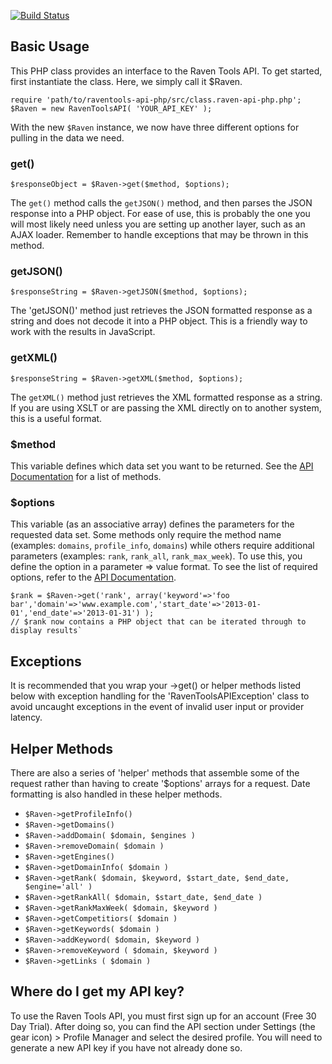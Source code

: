 [![Build Status](https://api.travis-ci.org/stephenyeargin/raventools-api-php.png)](https://travis-ci.org/stephenyeargin/raventools-api-php)

## Basic Usage

This PHP class provides an interface to the Raven Tools API. To get started, first instantiate the class. Here, we simply call it $Raven.

    require 'path/to/raventools-api-php/src/class.raven-api-php.php';
    $Raven = new RavenToolsAPI( 'YOUR_API_KEY' );

With the new `$Raven` instance, we now have three different options for pulling in the data we need.

### get()

    $responseObject = $Raven->get($method, $options);

The `get()` method calls the `getJSON()` method, and then parses the JSON response into a PHP object. For ease of use, this is probably the one you will most likely need unless you are setting up another layer, such as an AJAX loader. Remember to handle exceptions that may be thrown in this method.

### getJSON()

    $responseString = $Raven->getJSON($method, $options);

The 'getJSON()' method just retrieves the JSON formatted response as a string and does not decode it into a PHP object. This is a friendly way to work with the results in JavaScript.

### getXML()

    $responseString = $Raven->getXML($method, $options);

The `getXML()` method just retrieves the XML formatted response as a string. If you are using XSLT or are passing the XML directly on to another system, this is a useful format.

### $method

This variable defines which data set you want to be returned. See the [API Documentation](https://api.raventools.com/docs/) for a list of methods.

### $options

This variable (as an associative array) defines the parameters for the requested data set. Some methods only require the method name (examples: `domains`, `profile_info`, `domains`) while others require additional parameters (examples: `rank`, `rank_all`, `rank_max_week`). To use this, you define the option in a parameter => value format. To see the list of required options, refer to the [API Documentation](https://api.raventools.com/docs/).

    $rank = $Raven->get('rank', array('keyword'=>'foo bar','domain'=>'www.example.com','start_date'=>'2013-01-01','end_date'=>'2013-01-31') );
    // $rank now contains a PHP object that can be iterated through to display results`

## Exceptions

It is recommended that you wrap your ->get() or helper methods listed below with exception handling for the 'RavenToolsAPIException' class to avoid uncaught exceptions in the event of invalid user input or provider latency.

## Helper Methods

There are also a series of 'helper' methods that assemble some of the request rather than having to create '$options' arrays for a request. Date formatting is also handled in these helper methods.

* `$Raven->getProfileInfo()`
* `$Raven->getDomains()`
* `$Raven->addDomain( $domain, $engines )`
* `$Raven->removeDomain( $domain )`
* `$Raven->getEngines()`
* `$Raven->getDomainInfo( $domain )`
* `$Raven->getRank( $domain, $keyword, $start_date, $end_date, $engine='all' )`
* `$Raven->getRankAll( $domain, $start_date, $end_date )`
* `$Raven->getRankMaxWeek( $domain, $keyword )`
* `$Raven->getCompetitiors( $domain )`
* `$Raven->getKeywords( $domain )`
* `$Raven->addKeyword( $domain, $keyword )`
* `$Raven->removeKeyword ( $domain, $keyword )`
* `$Raven->getLinks ( $domain )`

## Where do I get my API key?

To use the Raven Tools API, you must first sign up for an account (Free 30 Day Trial). After doing so, you can find the API section under Settings (the gear icon) > Profile Manager and select the desired profile. You will need to generate a new API key if you have not already done so.